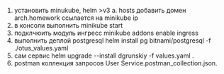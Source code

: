 1. установить minukube, helm >v3
   a. hosts добавить домен arch.homework ссылается на minikube ip
2. в консоли выполнить minikube start 
3. подклчюить модуль ингресс minikube addons enable ingress
4. выполнить деплой postgresql  helm install pg bitnami/postgresql  -f ./otus_values.yaml
5. сам сервис helm upgrade --install  dgrunskiy -f values.yaml .       
6. postman коллекция запросов User Service.postman_collection.json.
